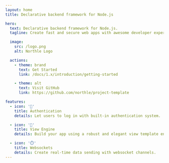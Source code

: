 ```yaml
---
layout: home
title: Declarative backend framework for Node.js

hero:
  text: Declarative backend framework for Node.js.
  tagline: Create fast and secure web apps with awesome developer experience.

  image:
    src: /logo.png
    alt: Northle Logo

  actions:
    - theme: brand
      text: Get Started
      link: /docs/1.x/introduction/getting-started

    - theme: alt
      text: Visit GitHub
      link: https://github.com/northle/project-template

features:
  - icon: '🔑'
    title: Authentication
    details: Let users to log in with built-in authentication system.

  - icon: '🧩'
    title: View Engine
    details: Build your app using a robust and elegant view template engine.

  - icon: '⏱️'
    title: Websockets
    details: Create real-time data sending with websocket channels.
---
```


